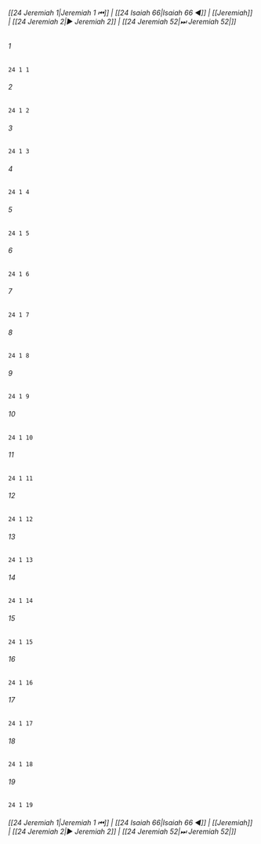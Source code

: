 
###### [[24 Jeremiah 1|Jeremiah 1 ⏮]] | [[24 Isaiah 66|Isaiah 66 ◀]] | [[Jeremiah]] | [[24 Jeremiah 2|▶ Jeremiah 2]] | [[24 Jeremiah 52|⏭ Jeremiah 52|]]

###### 1
``` verse
24 1 1 
```
###### 2
``` verse
24 1 2 
```
###### 3
``` verse
24 1 3 
```
###### 4
``` verse
24 1 4 
```
###### 5
``` verse
24 1 5 
```
###### 6
``` verse
24 1 6 
```
###### 7
``` verse
24 1 7 
```
###### 8
``` verse
24 1 8 
```
###### 9
``` verse
24 1 9 
```
###### 10
``` verse
24 1 10 
```
###### 11
``` verse
24 1 11 
```
###### 12
``` verse
24 1 12 
```
###### 13
``` verse
24 1 13 
```
###### 14
``` verse
24 1 14 
```
###### 15
``` verse
24 1 15 
```
###### 16
``` verse
24 1 16 
```
###### 17
``` verse
24 1 17 
```
###### 18
``` verse
24 1 18 
```
###### 19
``` verse
24 1 19 
```

###### [[24 Jeremiah 1|Jeremiah 1 ⏮]] | [[24 Isaiah 66|Isaiah 66 ◀]] | [[Jeremiah]] | [[24 Jeremiah 2|▶ Jeremiah 2]] | [[24 Jeremiah 52|⏭ Jeremiah 52|]]

